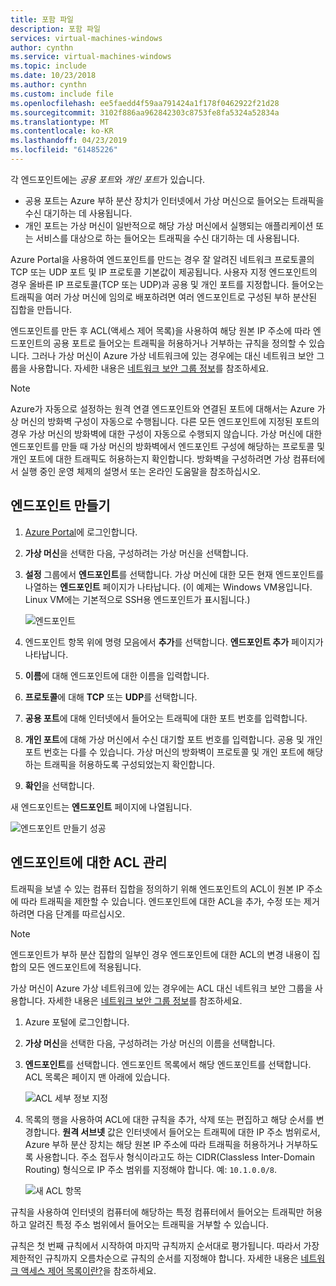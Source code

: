 ```yaml
---
title: 포함 파일
description: 포함 파일
services: virtual-machines-windows
author: cynthn
ms.service: virtual-machines-windows
ms.topic: include
ms.date: 10/23/2018
ms.author: cynthn
ms.custom: include file
ms.openlocfilehash: ee5faedd4f59aa791424a1f178f0462922f21d28
ms.sourcegitcommit: 3102f886aa962842303c8753fe8fa5324a52834a
ms.translationtype: MT
ms.contentlocale: ko-KR
ms.lasthandoff: 04/23/2019
ms.locfileid: "61485226"
---
```

각 엔드포인트에는 *공용 포트*와 *개인 포트*가 있습니다.

* 공용 포트는 Azure 부하 분산 장치가 인터넷에서 가상 머신으로 들어오는 트래픽을 수신 대기하는 데 사용됩니다.
* 개인 포트는 가상 머신이 일반적으로 해당 가상 머신에서 실행되는 애플리케이션 또는 서비스를 대상으로 하는 들어오는 트래픽을 수신 대기하는 데 사용됩니다.

Azure Portal을 사용하여 엔드포인트를 만드는 경우 잘 알려진 네트워크 프로토콜의 TCP 또는 UDP 포트 및 IP 프로토콜 기본값이 제공됩니다. 사용자 지정 엔드포인트의 경우 올바른 IP 프로토콜(TCP 또는 UDP)과 공용 및 개인 포트를 지정합니다. 들어오는 트래픽을 여러 가상 머신에 임의로 배포하려면 여러 엔드포인트로 구성된 부하 분산된 집합을 만듭니다.

엔드포인트를 만든 후 ACL(액세스 제어 목록)을 사용하여 해당 원본 IP 주소에 따라 엔드포인트의 공용 포트로 들어오는 트래픽을 허용하거나 거부하는 규칙을 정의할 수 있습니다. 그러나 가상 머신이 Azure 가상 네트워크에 있는 경우에는 대신 네트워크 보안 그룹을 사용합니다. 자세한 내용은 [네트워크 보안 그룹 정보](../articles/virtual-network/security-overview.md)를 참조하세요.

> [!NOTE]
> Azure가 자동으로 설정하는 원격 연결 엔드포인트와 연결된 포트에 대해서는 Azure 가상 머신의 방화벽 구성이 자동으로 수행됩니다. 다른 모든 엔드포인트에 지정된 포트의 경우 가상 머신의 방화벽에 대한 구성이 자동으로 수행되지 않습니다. 가상 머신에 대한 엔드포인트를 만들 때 가상 머신의 방화벽에서 엔드포인트 구성에 해당하는 프로토콜 및 개인 포트에 대한 트래픽도 허용하는지 확인합니다. 방화벽을 구성하려면 가상 컴퓨터에서 실행 중인 운영 체제의 설명서 또는 온라인 도움말을 참조하십시오.
>
>

## <a name="create-an-endpoint"></a>엔드포인트 만들기
1. [Azure Portal](https://portal.azure.com)에 로그인합니다.

2. **가상 머신**을 선택한 다음, 구성하려는 가상 머신을 선택합니다.

3. **설정** 그룹에서 **엔드포인트**를 선택합니다. 가상 머신에 대한 모든 현재 엔드포인트를 나열하는 **엔드포인트** 페이지가 나타납니다. (이 예제는 Windows VM용입니다. Linux VM에는 기본적으로 SSH용 엔드포인트가 표시됩니다.)

   <!-- ![Endpoints](./media/virtual-machines-common-classic-setup-endpoints/endpointswindows.png) -->
   ![엔드포인트](./media/virtual-machines-common-classic-setup-endpoints/endpointsblade.png)


4. 엔드포인트 항목 위에 명령 모음에서 **추가**를 선택합니다. **엔드포인트 추가** 페이지가 나타납니다.

5. **이름**에 대해 엔드포인트에 대한 이름을 입력합니다.

6. **프로토콜**에 대해 **TCP** 또는 **UDP**를 선택합니다.

7. **공용 포트**에 대해 인터넷에서 들어오는 트래픽에 대한 포트 번호를 입력합니다. 

8. **개인 포트**에 대해 가상 머신에서 수신 대기할 포트 번호를 입력합니다. 공용 및 개인 포트 번호는 다를 수 있습니다. 가상 머신의 방화벽이 프로토콜 및 개인 포트에 해당하는 트래픽을 허용하도록 구성되었는지 확인합니다.

9. **확인**을 선택합니다.

새 엔드포인트는 **엔드포인트** 페이지에 나열됩니다.

![엔드포인트 만들기 성공](./media/virtual-machines-common-classic-setup-endpoints/endpointcreated.png)

## <a name="manage-the-acl-on-an-endpoint"></a>엔드포인트에 대한 ACL 관리
트래픽을 보낼 수 있는 컴퓨터 집합을 정의하기 위해 엔드포인트의 ACL이 원본 IP 주소에 따라 트래픽을 제한할 수 있습니다. 엔드포인트에 대한 ACL을 추가, 수정 또는 제거하려면 다음 단계를 따르십시오.

> [!NOTE]
> 엔드포인트가 부하 분산 집합의 일부인 경우 엔드포인트에 대한 ACL의 변경 내용이 집합의 모든 엔드포인트에 적용됩니다.
>
>

가상 머신이 Azure 가상 네트워크에 있는 경우에는 ACL 대신 네트워크 보안 그룹을 사용합니다. 자세한 내용은 [네트워크 보안 그룹 정보](../articles/virtual-network/security-overview.md)를 참조하세요.

1. Azure 포털에 로그인합니다.

2. **가상 머신**을 선택한 다음, 구성하려는 가상 머신의 이름을 선택합니다.

3. **엔드포인트**를 선택합니다. 엔드포인트 목록에서 해당 엔드포인트를 선택합니다. ACL 목록은 페이지 맨 아래에 있습니다.

   ![ACL 세부 정보 지정](./media/virtual-machines-common-classic-setup-endpoints/aclpreentry.png)

4. 목록의 행을 사용하여 ACL에 대한 규칙을 추가, 삭제 또는 편집하고 해당 순서를 변경합니다. **원격 서브넷** 값은 인터넷에서 들어오는 트래픽에 대한 IP 주소 범위로서, Azure 부하 분산 장치는 해당 원본 IP 주소에 따라 트래픽을 허용하거나 거부하도록 사용합니다. 주소 접두사 형식이라고도 하는 CIDR(Classless Inter-Domain Routing) 형식으로 IP 주소 범위를 지정해야 합니다. 예: `10.1.0.0/8`.

   ![새 ACL 항목](./media/virtual-machines-common-classic-setup-endpoints/newaclentry.png)


규칙을 사용하여 인터넷의 컴퓨터에 해당하는 특정 컴퓨터에서 들어오는 트래픽만 허용하고 알려진 특정 주소 범위에서 들어오는 트래픽을 거부할 수 있습니다.

규칙은 첫 번째 규칙에서 시작하여 마지막 규칙까지 순서대로 평가됩니다. 따라서 가장 제한적인 규칙까지 오름차순으로 규칙의 순서를 지정해야 합니다. 자세한 내용은 [네트워크 액세스 제어 목록이란?](../articles/virtual-network/virtual-networks-acl.md)을 참조하세요.

